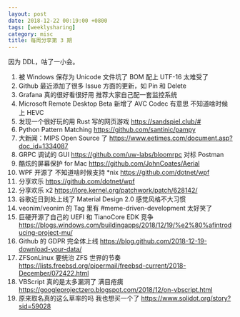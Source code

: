 ```yaml
---
layout: post
date: 2018-12-22 00:19:00 +0800
tags: [weeklysharing]
category: misc
title: 每周分享第 3 期
---
```


因为 DDL，咕了一小会。

1. 被 Windows 保存为 Unicode 文件坑了 BOM 配上 UTF-16 太难受了
2. Github 最近添加了很多 Issue 方面的更新，如 Pin 和 Delete
3. Grafana 真的很好看很好用 推荐大家自己配一套监控系统
4. Microsoft Remote Desktop Beta 新增了 AVC Codec 有意思 不知道啥时候上 HEVC
5. 发现一个很好玩的用 Rust 写的网页游戏 https://sandspiel.club/#
6. Python Pattern Matching https://github.com/santinic/pampy
7. 大新闻：MIPS Open Source 了 https://www.eetimes.com/document.asp?doc_id=1334087
8. GRPC 调试的 GUI https://github.com/uw-labs/bloomrpc 对标 Postman
9. 酷炫的屏幕保护 for Mac https://github.com/JohnCoates/Aerial
10. WPF 开源了 不知道啥时候支持 *nix https://github.com/dotnet/wpf
11. 分享欢乐 https://github.com/dotnet/wpf
12. 分享欢乐 x2 https://lore.kernel.org/patchwork/patch/628142/
13. 谷歌近日到处上线了 Material Design 2.0 感觉风格不大习惯
14. veonim/veonim 的 Tag 里有 #meme-driven-development 太好笑了
15. 巨硬开源了自己的 UEFI 和 TianoCore EDK 竞争 https://blogs.windows.com/buildingapps/2018/12/19/%e2%80%afintroducing-project-mu/
16. Github 的 GDPR 完全体上线 https://blog.github.com/2018-12-19-download-your-data/
17. ZFSonLinux 要统治 ZFS 世界的节奏 https://lists.freebsd.org/pipermail/freebsd-current/2018-December/072422.html
18. VBScript 真的是太多漏洞了 满目疮痍 https://googleprojectzero.blogspot.com/2018/12/on-vbscript.html
19. 原来取名真的这么草率的吗 我也想买一个了 https://www.solidot.org/story?sid=59028

